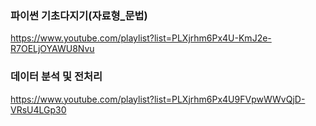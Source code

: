  


###  파이썬 기초다지기(자료형_문법)
https://www.youtube.com/playlist?list=PLXjrhm6Px4U-KmJ2e-R7OELjOYAWU8Nvu  

### 데이터 분석 및 전처리
https://www.youtube.com/playlist?list=PLXjrhm6Px4U9FVpwWWvQjD-VRsU4LGp30
